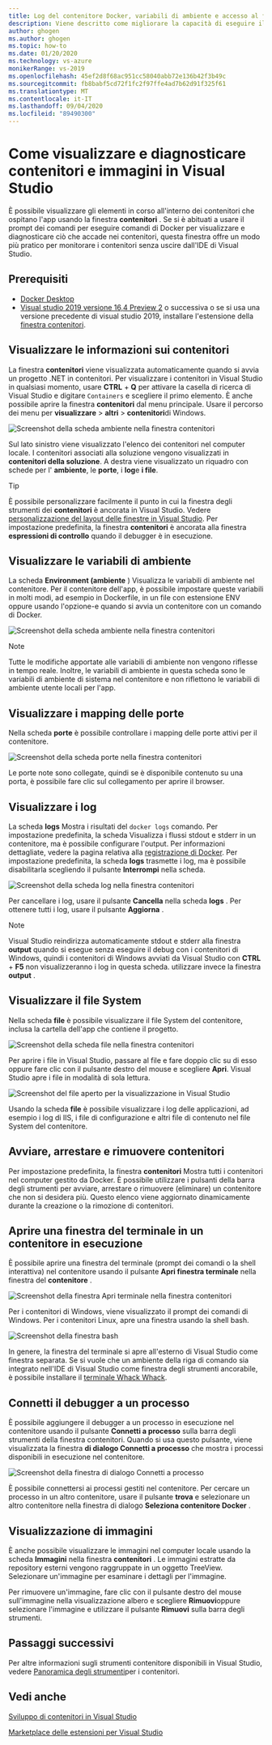 ```yaml
---
title: Log del contenitore Docker, variabili di ambiente e accesso al file System
description: Viene descritto come migliorare la capacità di eseguire il debug e la diagnosi delle app basate su contenitori in Visual Studio usando una finestra degli strumenti per vedere cosa accade all'interno dei contenitori che ospitano l'app.
author: ghogen
ms.author: ghogen
ms.topic: how-to
ms.date: 01/20/2020
ms.technology: vs-azure
monikerRange: vs-2019
ms.openlocfilehash: 45ef2d8f68ac951cc58040abb72e136b42f3b49c
ms.sourcegitcommit: fb8babf5cd72f1fc2f97ffe4ad7b62d91f325f61
ms.translationtype: MT
ms.contentlocale: it-IT
ms.lasthandoff: 09/04/2020
ms.locfileid: "89490300"
---
```

# <a name="how-to-view-and-diagnose-containers-and-images-in-visual-studio"></a>Come visualizzare e diagnosticare contenitori e immagini in Visual Studio

È possibile visualizzare gli elementi in corso all'interno dei contenitori che ospitano l'app usando la finestra **contenitori** . Se si è abituati a usare il prompt dei comandi per eseguire comandi di Docker per visualizzare e diagnosticare ciò che accade nei contenitori, questa finestra offre un modo più pratico per monitorare i contenitori senza uscire dall'IDE di Visual Studio.

## <a name="prerequisites"></a>Prerequisiti

- [Docker Desktop](https://hub.docker.com/editions/community/docker-ce-desktop-windows)
- [Visual studio 2019 versione 16,4 Preview 2](https://visualstudio.microsoft.com/downloads) o successiva o se si usa una versione precedente di visual studio 2019, installare l'estensione della [finestra contenitori](https://marketplace.visualstudio.com/items?itemName=ms-azuretools.vs-containers-tools-extensions).

## <a name="view-information-about-your-containers"></a>Visualizzare le informazioni sui contenitori

La finestra **contenitori** viene visualizzata automaticamente quando si avvia un progetto .NET in contenitori. Per visualizzare i contenitori in Visual Studio in qualsiasi momento, usare **CTRL** + **Q** per attivare la casella di ricerca di Visual Studio e digitare `Containers` e scegliere il primo elemento. È anche possibile aprire la finestra **contenitori** dal menu principale. Usare il percorso dei menu per **visualizzare**  >  **altri**  >  **contenitori**di Windows.  

![Screenshot della scheda ambiente nella finestra contenitori](media/view-and-diagnose-containers/container-window.png)

Sul lato sinistro viene visualizzato l'elenco dei contenitori nel computer locale. I contenitori associati alla soluzione vengono visualizzati in **contenitori della soluzione**. A destra viene visualizzato un riquadro con schede per l' **ambiente**, le **porte**, i **log**e **i file**.

> [!TIP]
> È possibile personalizzare facilmente il punto in cui la finestra degli strumenti dei **contenitori** è ancorata in Visual Studio. Vedere [personalizzazione del layout delle finestre in Visual Studio](../ide/customizing-window-layouts-in-visual-studio.md). Per impostazione predefinita, la finestra **contenitori** è ancorata alla finestra **espressioni di controllo** quando il debugger è in esecuzione.

## <a name="view-environment-variables"></a>Visualizzare le variabili di ambiente

La scheda **Environment (ambiente** ) Visualizza le variabili di ambiente nel contenitore. Per il contenitore dell'app, è possibile impostare queste variabili in molti modi, ad esempio in Dockerfile, in un file con estensione ENV oppure usando l'opzione-e quando si avvia un contenitore con un comando di Docker.

![Screenshot della scheda ambiente nella finestra contenitori](media/view-and-diagnose-containers/containers-environment-vars.png)

> [!NOTE]
> Tutte le modifiche apportate alle variabili di ambiente non vengono riflesse in tempo reale. Inoltre, le variabili di ambiente in questa scheda sono le variabili di ambiente di sistema nel contenitore e non riflettono le variabili di ambiente utente locali per l'app.

## <a name="view-port-mappings"></a>Visualizzare i mapping delle porte

Nella scheda **porte** è possibile controllare i mapping delle porte attivi per il contenitore.

![Screenshot della scheda porte nella finestra contenitori](media/view-and-diagnose-containers/containers-ports.png)

Le porte note sono collegate, quindi se è disponibile contenuto su una porta, è possibile fare clic sul collegamento per aprire il browser.

## <a name="view-logs"></a>Visualizzare i log

La scheda **logs** Mostra i risultati del `docker logs` comando. Per impostazione predefinita, la scheda Visualizza i flussi stdout e stderr in un contenitore, ma è possibile configurare l'output. Per informazioni dettagliate, vedere la pagina relativa alla [registrazione di Docker](https://docs.docker.com/config/containers/logging/).  Per impostazione predefinita, la scheda **logs** trasmette i log, ma è possibile disabilitarla scegliendo il pulsante **Interrompi** nella scheda.

![Screenshot della scheda log nella finestra contenitori](media/view-and-diagnose-containers/containers-logs.png)

Per cancellare i log, usare il pulsante **Cancella** nella scheda **logs** .  Per ottenere tutti i log, usare il pulsante **Aggiorna** .

> [!NOTE]
> Visual Studio reindirizza automaticamente stdout e stderr alla finestra **output** quando si esegue senza eseguire il debug con i contenitori di Windows, quindi i contenitori di Windows avviati da Visual Studio con **CTRL** + **F5** non visualizzeranno i log in questa scheda. utilizzare invece la finestra **output** .

## <a name="view-the-filesystem"></a>Visualizzare il file System

Nella scheda **file** è possibile visualizzare il file System del contenitore, inclusa la cartella dell'app che contiene il progetto.

![Screenshot della scheda file nella finestra contenitori](media/view-and-diagnose-containers/container-filesystem.png)

Per aprire i file in Visual Studio, passare al file e fare doppio clic su di esso oppure fare clic con il pulsante destro del mouse e scegliere **Apri**. Visual Studio apre i file in modalità di sola lettura.

![Screenshot del file aperto per la visualizzazione in Visual Studio](media/view-and-diagnose-containers/container-file-open.png)

Usando la scheda **file** è possibile visualizzare i log delle applicazioni, ad esempio i log di IIS, i file di configurazione e altri file di contenuto nel file System del contenitore.

## <a name="start-stop-and-remove-containers"></a>Avviare, arrestare e rimuovere contenitori

Per impostazione predefinita, la finestra **contenitori** Mostra tutti i contenitori nel computer gestito da Docker. È possibile utilizzare i pulsanti della barra degli strumenti per avviare, arrestare o rimuovere (eliminare) un contenitore che non si desidera più.  Questo elenco viene aggiornato dinamicamente durante la creazione o la rimozione di contenitori.

## <a name="open-a-terminal-window-in-a-running-container"></a>Aprire una finestra del terminale in un contenitore in esecuzione

È possibile aprire una finestra del terminale (prompt dei comandi o la shell interattiva) nel contenitore usando il pulsante **Apri finestra terminale** nella finestra del **contenitore** .

![Screenshot della finestra Apri terminale nella finestra contenitori](media/view-and-diagnose-containers/containers-open-terminal-window.png)

Per i contenitori di Windows, viene visualizzato il prompt dei comandi di Windows. Per i contenitori Linux, apre una finestra usando la shell bash.

![Screenshot della finestra bash](media/view-and-diagnose-containers/container-bash-window.png)

In genere, la finestra del terminale si apre all'esterno di Visual Studio come finestra separata. Se si vuole che un ambiente della riga di comando sia integrato nell'IDE di Visual Studio come finestra degli strumenti ancorabile, è possibile installare il [terminale Whack Whack](https://marketplace.visualstudio.com/items?itemName=DanielGriffen.WhackWhackTerminal).

## <a name="attach-the-debugger-to-a-process"></a>Connetti il debugger a un processo

È possibile aggiungere il debugger a un processo in esecuzione nel contenitore usando il pulsante **Connetti a processo** sulla barra degli strumenti della finestra contenitori. Quando si usa questo pulsante, viene visualizzata la finestra **di dialogo Connetti a processo** che mostra i processi disponibili in esecuzione nel contenitore.  

![Screenshot della finestra di dialogo Connetti a processo](media/view-and-diagnose-containers/containers-attach-to-process.jpg)

È possibile connettersi ai processi gestiti nel contenitore. Per cercare un processo in un altro contenitore, usare il pulsante **trova** e selezionare un altro contenitore nella finestra di dialogo **Seleziona contenitore Docker** .

## <a name="viewing-images"></a>Visualizzazione di immagini

È anche possibile visualizzare le immagini nel computer locale usando la scheda **Immagini** nella finestra **contenitori** . Le immagini estratte da repository esterni vengono raggruppate in un oggetto TreeView. Selezionare un'immagine per esaminare i dettagli per l'immagine.

Per rimuovere un'immagine, fare clic con il pulsante destro del mouse sull'immagine nella visualizzazione albero e scegliere **Rimuovi**oppure selezionare l'immagine e utilizzare il pulsante **Rimuovi** sulla barra degli strumenti.

## <a name="next-steps"></a>Passaggi successivi

Per altre informazioni sugli strumenti contenitore disponibili in Visual Studio, vedere [Panoramica degli strumenti](overview.md)per i contenitori.

## <a name="see-also"></a>Vedi anche

[Sviluppo di contenitori in Visual Studio](./index.yml)

[Marketplace delle estensioni per Visual Studio](https://marketplace.visualstudio.com/)